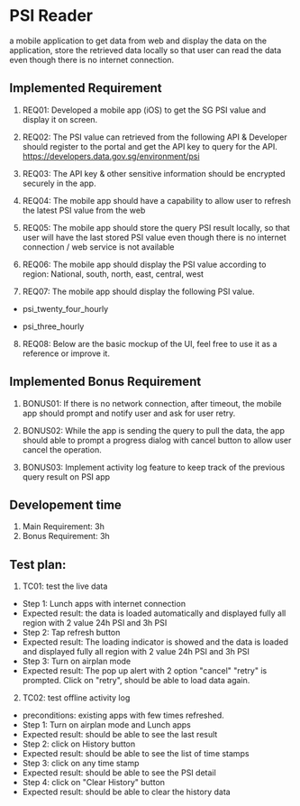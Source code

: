 # PSI Reader
a mobile application to get data from web and display the data on the application, store the retrieved
data locally so that user can read the data even though there is no internet connection.
## Implemented Requirement  
1. REQ01: Developed a mobile app (iOS) to get the SG PSI value and display it on screen.

2. REQ02: The PSI value can retrieved from the following API & Developer should register to the portal and get the API key to query for the API. https://developers.data.gov.sg/environment/psi

3. REQ03: The API key & other sensitive information should be encrypted securely in the app.

4. REQ04: The mobile app should have a capability to allow user to refresh the latest PSI value from the web

5. REQ05: The mobile app should store the query PSI result locally, so that user will have the last stored PSI value even though there is no internet connection / web service is not available

6. REQ06: The mobile app should display the PSI value according to region: National, south, north, east, central, west

7. REQ07: The mobile app should display the following PSI value.

- psi_twenty_four_hourly

- psi_three_hourly

8. REQ08: Below are the basic mockup of the UI, feel free to use it as a reference or improve it.

## Implemented Bonus Requirement
1. BONUS01: If there is no network connection, after timeout, the mobile app should prompt and notify user and ask for user retry.

2. BONUS02: While the app is sending the query to pull the data, the app should able to prompt a progress dialog with cancel button to allow user cancel the operation.

3. BONUS03: Implement activity log feature to keep track of the previous query result on PSI app

## Developement time
1. Main Requirement: 3h
2. Bonus Requirement: 3h

## Test plan:
1. TC01: test the live data

- Step 1: Lunch apps with internet connection
- Expected result: the data is loaded automatically and displayed fully all region with 2 value 24h PSI and 3h PSI
- Step 2: Tap refresh button
- Expected result: The loading indicator is showed and the data is loaded and displayed fully all region with 2 value 24h PSI and 3h PSI
- Step 3: Turn on airplan mode
- Expected result: The pop up alert with 2 option "cancel" "retry" is prompted. Click on "retry", should be able to load data again. 

2. TC02: test offline activity log

- preconditions: existing apps with few times refreshed. 
- Step 1: Turn on airplan mode and Lunch apps
- Expected result: should be able to see the last result
- Step 2: click on History button
- Expected result: should be able to see the list of time stamps
- Step 3: click on any time stamp
- Expected result: should be able to see the PSI detail
- Step 4: click on "Clear History" button
- Expected result: should be able to clear the history data
